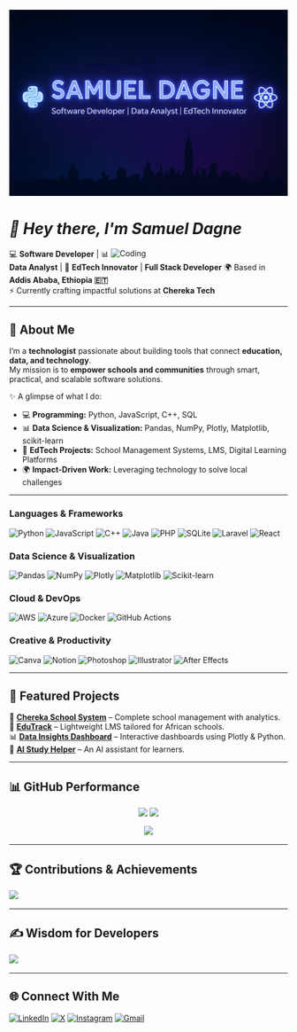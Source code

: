 

<p align="center">
  <img src="banner.png" alt="Samuel Dagne Banner" style="max-width: 100%; height: "100";" />
</p>

# *👋 Hey there, I'm Samuel Dagne*  

<img align="right" alt="Coding" width="320" src="https://media.tenor.com/2uyENRmiUt0AAAAC/coding.gif">

💻 **Software Developer** | 📊 **Data Analyst** | 🚀 **EdTech Innovator** | **Full Stack Developer**
🌍 Based in **Addis Ababa, Ethiopia 🇪🇹**  
⚡ Currently crafting impactful solutions at **Chereka Tech**  

---

## 🌟 About Me  

I’m a **technologist** passionate about building tools that connect **education, data, and technology**.  
My mission is to **empower schools and communities** through smart, practical, and scalable software solutions.  

✨ A glimpse of what I do:  
- 💻 **Programming:** Python, JavaScript, C++, SQL  
- 📊 **Data Science & Visualization:** Pandas, NumPy, Plotly, Matplotlib, scikit-learn  
- 🏫 **EdTech Projects:** School Management Systems, LMS, Digital Learning Platforms  
- 🌍 **Impact-Driven Work:** Leveraging technology to solve local challenges  

---

 

### **Languages & Frameworks**
![Python](https://img.shields.io/badge/Python-3670A0?style=for-the-badge&logo=python&logoColor=ffdd54)
![JavaScript](https://img.shields.io/badge/JavaScript-F7DF1E?style=for-the-badge&logo=javascript&logoColor=000)
![C++](https://img.shields.io/badge/C++-00599C?style=for-the-badge&logo=c%2B%2B&logoColor=white)
![Java](https://img.shields.io/badge/Java-ED8B00?style=for-the-badge&logo=openjdk&logoColor=white)
![PHP](https://img.shields.io/badge/PHP-777BB4?style=for-the-badge&logo=php&logoColor=white)
![SQLite](https://img.shields.io/badge/SQLite-07405e?style=for-the-badge&logo=sqlite&logoColor=white)
![Laravel](https://img.shields.io/badge/Laravel-FF2D20?style=for-the-badge&logo=laravel&logoColor=white)
![React](https://img.shields.io/badge/React-20232A?style=for-the-badge&logo=react&logoColor=61DAFB)

### **Data Science & Visualization**
![Pandas](https://img.shields.io/badge/Pandas-150458?style=for-the-badge&logo=pandas&logoColor=white)
![NumPy](https://img.shields.io/badge/NumPy-013243?style=for-the-badge&logo=numpy&logoColor=white)
![Plotly](https://img.shields.io/badge/Plotly-3F4F75?style=for-the-badge&logo=plotly&logoColor=white)
![Matplotlib](https://img.shields.io/badge/Matplotlib-ffffff?style=for-the-badge&logo=Matplotlib&logoColor=000)
![Scikit-learn](https://img.shields.io/badge/scikit--learn-F7931E?style=for-the-badge&logo=scikit-learn&logoColor=white)

### **Cloud & DevOps**
![AWS](https://img.shields.io/badge/AWS-FF9900?style=for-the-badge&logo=amazonaws&logoColor=white)
![Azure](https://img.shields.io/badge/Azure-0078D4?style=for-the-badge&logo=microsoftazure&logoColor=white)
![Docker](https://img.shields.io/badge/Docker-2496ED?style=for-the-badge&logo=docker&logoColor=white)
![GitHub Actions](https://img.shields.io/badge/GitHub_Actions-2088FF?style=for-the-badge&logo=github-actions&logoColor=white)

### **Creative & Productivity**
![Canva](https://img.shields.io/badge/Canva-00C4CC?style=for-the-badge&logo=Canva&logoColor=white)
![Notion](https://img.shields.io/badge/Notion-000000?style=for-the-badge&logo=notion&logoColor=white)
![Photoshop](https://img.shields.io/badge/Photoshop-31A8FF?style=for-the-badge&logo=adobephotoshop&logoColor=white)
![Illustrator](https://img.shields.io/badge/Illustrator-FF9A00?style=for-the-badge&logo=adobeillustrator&logoColor=white)
![After Effects](https://img.shields.io/badge/After_Effects-9999FF?style=for-the-badge&logo=adobeaftereffects&logoColor=white)

---

## 📂 Featured Projects  

🚀 [**Chereka School System**](#) – Complete school management with analytics.  
📘 [**EduTrack**](#) – Lightweight LMS tailored for African schools.  
📊 [**Data Insights Dashboard**](#) – Interactive dashboards using Plotly & Python.  
🤖 [**AI Study Helper**](#) – An AI assistant for learners.  

---

## 📊 GitHub Performance  

<p align="center">
  <img src="https://github-readme-stats.vercel.app/api?username=prof-sd1&show_icons=true&theme=tokyonight&hide_border=true&count_private=true" height="180"/>
  <img src="https://github-readme-stats.vercel.app/api/top-langs/?username=prof-sd1&layout=compact&theme=tokyonight&hide_border=true" height="180"/>
</p>

<p align="center">
  <img src="https://nirzak-streak-stats.vercel.app/?user=prof-sd1&theme=tokyonight&hide_border=true" height="170"/>
</p>

---

## 🏆 Contributions & Achievements  

![](https://github-contributor-stats.vercel.app/api?username=prof-sd1&limit=5&theme=tokyonight&combine_all_yearly_contributions=true)

---

## ✍️ Wisdom for Developers  

![](https://quotes-github-readme.vercel.app/api?type=horizontal&theme=gruvbox)

---

## 🌐 Connect With Me  

[![LinkedIn](https://img.shields.io/badge/LinkedIn-%230077B5.svg?style=for-the-badge&logo=linkedin&logoColor=white)](https://linkedin.com/in/samuel-dagne-230589262)
[![X](https://img.shields.io/badge/Twitter-black.svg?style=for-the-badge&logo=X&logoColor=white)](https://x.com/prof_sd567)
[![Instagram](https://img.shields.io/badge/Instagram-%23E4405F.svg?style=for-the-badge&logo=Instagram&logoColor=white)](https://instagram.com/samueldagne19)
[![Gmail](https://img.shields.io/badge/Email-D14836?style=for-the-badge&logo=gmail&logoColor=white)](mailto:samueldagne26@gmail.com)


